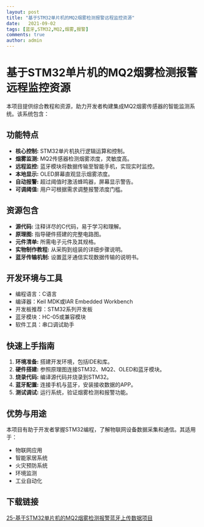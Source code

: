 ```yaml
---
layout: post
title: "基于STM32单片机的MQ2烟雾检测报警远程监控资源"
date:   2021-09-02
tags: [蓝牙,STM32,MQ2,烟雾,报警]
comments: true
author: admin
---
```

# 基于STM32单片机的MQ2烟雾检测报警远程监控资源

本项目提供综合教程和资源，助力开发者构建集成MQ2烟雾传感器的智能监测系统。该系统包含：

## 功能特点

- **核心控制:** STM32单片机执行逻辑运算和控制。
- **烟雾监测:** MQ2传感器检测烟雾浓度，灵敏度高。
- **远程监控:** 蓝牙模块将数据传输至智能手机，实现实时监控。
- **本地显示:** OLED屏幕直观显示烟雾浓度。
- **自动报警:** 超过阈值时激活蜂鸣器，屏幕显示警告。
- **可调阈值:** 用户可根据需求调整报警浓度门槛。

## 资源包含

- **源代码:** 注释详尽的C代码，易于学习和理解。
- **原理图:** 指导硬件搭建的完整电路图。
- **元件清单:** 所需电子元件及其规格。
- **实物制作教程:** 从采购到组装的详细步骤说明。
- **蓝牙传输机制:** 设置蓝牙通信实现数据传输的说明书。

## 开发环境与工具

- 编程语言：C语言
- 编译器：Keil MDK或IAR Embedded Workbench
- 开发板推荐：STM32系列开发板
- 蓝牙模块：HC-05或兼容模块
- 软件工具：串口调试助手

## 快速上手指南

1. **环境准备:** 搭建开发环境，包括IDE和库。
2. **硬件搭建:** 参照原理图连接STM32、MQ2、OLED和蓝牙模块。
3. **烧录代码:** 编译源代码并烧录到STM32。
4. **蓝牙配置:** 连接手机与蓝牙，安装接收数据的APP。
5. **测试调试:** 运行系统，验证烟雾检测和报警功能。

## 优势与用途

本项目有助于开发者掌握STM32编程，了解物联网设备数据采集和通信。其适用于：

- 物联网应用
- 智能家居系统
- 火灾预防系统
- 环境监测
- 工业自动化

## 下载链接

[25-基于STM32单片机的MQ2烟雾检测报警蓝牙上传数据项目](https://pan.quark.cn/s/620249722010)